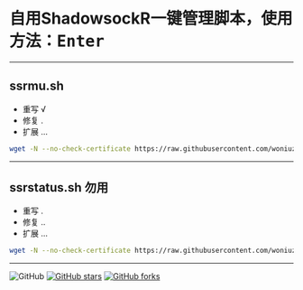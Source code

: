 # 自用ShadowsockR一键管理脚本，使用方法：<kbd>Enter</kbd>

---

## ssrmu.sh

- 重写 √
- 修复 .
- 扩展 ...

``` bash
wget -N --no-check-certificate https://raw.githubusercontent.com/woniuzfb/ssr/master/ssrmu.sh && bash ssrmu.sh
```

---

## ssrstatus.sh 勿用

- 重写 .
- 修复 ..
- 扩展 ...

``` bash
wget -N --no-check-certificate https://raw.githubusercontent.com/woniuzfb/ssr/master/ssrstatus.sh && bash ssrstatus.sh
```

---

![GitHub](https://img.shields.io/github/license/mashape/apistatus.svg)
[![GitHub stars](https://img.shields.io/github/stars/ToyoDAdoubi/doubi.svg?style=popout&label=Stars)](https://github.com/ToyoDAdoubi/doubi/stargazers)
[![GitHub forks](https://img.shields.io/github/forks/ToyoDAdoubi/doubi.svg?style=popout&label=Fork)](https://github.com/ToyoDAdoubi/doubi/fork)